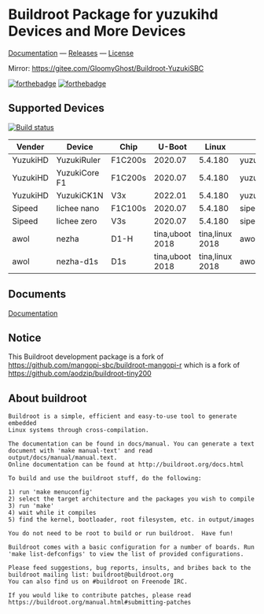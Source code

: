 # Buildroot Package for yuzukihd Devices and More Devices

[Documentation](https://yuzukihd.gloomyghost.com/Buildroot-YuzukiSBC/#/) &mdash;
[Releases](https://github.com/yuzukihd/Buildroot-YuzukiSBC/releases) &mdash;
[License](https://github.com/yuzukihd/Buildroot-YuzukiSBC/blob/master/LICENSE)

Mirror: https://gitee.com/GloomyGhost/Buildroot-YuzukiSBC 

[![forthebadge](https://forthebadge.com/images/badges/contains-cat-gifs.svg)](https://forthebadge.com)
[![forthebadge](https://forthebadge.com/images/badges/compatibility-betamax.svg)](https://forthebadge.com)

## Supported Devices

[![Build status](https://ci.appveyor.com/api/projects/status/qa7iq9ip0g3nh96c?svg=true)](https://ci.appveyor.com/project/GloomyGhost-MosquitoCoil/buildroot-yuzukisbc)

|  Vender  | Device      | Chip    | U-Boot  | Linux   | Defconfig |
| -------- | ----------- | ------- | ------- | ------- | --------- |
| YuzukiHD | YuzukiRuler | F1C200s | 2020.07 | 5.4.180 | yuzukihd_yuzukiruler_defconfig |
| YuzukiHD | YuzukiCore F1 | F1C200s | 2020.07 | 5.4.180 | yuzukihd_yuzukicore_f1_defconfig |
| YuzukiHD | YuzukiCK1N | V3x | 2022.01 | 5.4.180 | yuzukihd_yuzukick1n_defconfig |
| Sipeed   | lichee nano | F1C100s | 2020.07 | 5.4.180 | sipeed_lichee_nano_defconfig |
| Sipeed   | lichee zero | V3s | 2020.07 | 5.4.180 | sipeed_lichee_zero_defconfig |
| awol   | nezha | D1-H | tina,uboot 2018 | tina,linux 2018 | awol_nezha_defconfig |
| awol   | nezha-d1s | D1s | tina,uboot 2018 | tina,linux 2018 | awol_nezha_d1s_defconfig |

## Documents

[Documentation](https://yuzukihd.gloomyghost.com/Buildroot-YuzukiSBC/#/)

## Notice

This Buildroot development package is a fork of https://github.com/mangopi-sbc/buildroot-mangopi-r which is a fork of https://github.com/aodzip/buildroot-tiny200

## About buildroot

```
Buildroot is a simple, efficient and easy-to-use tool to generate embedded
Linux systems through cross-compilation.

The documentation can be found in docs/manual. You can generate a text
document with 'make manual-text' and read output/docs/manual/manual.text.
Online documentation can be found at http://buildroot.org/docs.html

To build and use the buildroot stuff, do the following:

1) run 'make menuconfig'
2) select the target architecture and the packages you wish to compile
3) run 'make'
4) wait while it compiles
5) find the kernel, bootloader, root filesystem, etc. in output/images

You do not need to be root to build or run buildroot.  Have fun!

Buildroot comes with a basic configuration for a number of boards. Run
'make list-defconfigs' to view the list of provided configurations.

Please feed suggestions, bug reports, insults, and bribes back to the
buildroot mailing list: buildroot@buildroot.org
You can also find us on #buildroot on Freenode IRC.

If you would like to contribute patches, please read
https://buildroot.org/manual.html#submitting-patches
```


